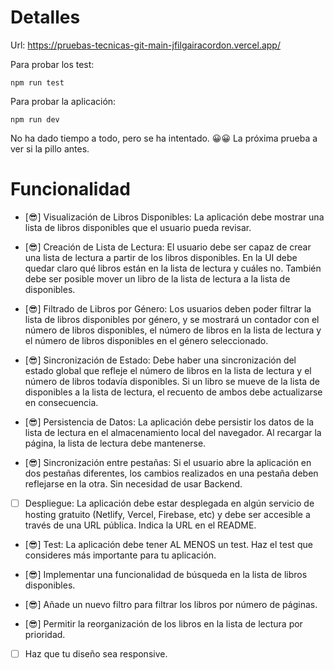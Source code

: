 # Detalles
Url: https://pruebas-tecnicas-git-main-jfilgairacordon.vercel.app/

Para probar los test:
```
npm run test
```
Para probar la aplicación:
```
npm run dev
```

No ha dado tiempo a todo, pero se ha intentado. 😀😀 La próxima prueba a ver si la pillo antes.
# Funcionalidad

- [😎] Visualización de Libros Disponibles: La aplicación debe mostrar una lista de libros disponibles que el usuario pueda revisar.

- [😎] Creación de Lista de Lectura: El usuario debe ser capaz de crear una lista de lectura a partir de los libros disponibles. En la UI debe quedar claro qué libros están en la lista de lectura y cuáles no. También debe ser posible mover un libro de la lista de lectura a la lista de disponibles.

- [😎] Filtrado de Libros por Género: Los usuarios deben poder filtrar la lista de libros disponibles por género, y se mostrará un contador con el número de libros disponibles, el número de libros en la lista de lectura y el número de libros disponibles en el género seleccionado.

- [😎] Sincronización de Estado: Debe haber una sincronización del estado global que refleje el número de libros en la lista de lectura y el número de libros todavía disponibles. Si un libro se mueve de la lista de disponibles a la lista de lectura, el recuento de ambos debe actualizarse en consecuencia.

- [😎] Persistencia de Datos: La aplicación debe persistir los datos de la lista de lectura en el almacenamiento local del navegador. Al recargar la página, la lista de lectura debe mantenerse.

- [😎] Sincronización entre pestañas: Si el usuario abre la aplicación en dos pestañas diferentes, los cambios realizados en una pestaña deben reflejarse en la otra. Sin necesidad de usar Backend.

- [ ] Despliegue: La aplicación debe estar desplegada en algún servicio de hosting gratuito (Netlify, Vercel, Firebase, etc) y debe ser accesible a través de una URL pública. Indica la URL en el README.

- [😎] Test: La aplicación debe tener AL MENOS un test. Haz el test que consideres más importante para tu aplicación.

- [😎] Implementar una funcionalidad de búsqueda en la lista de libros disponibles.

- [😎] Añade un nuevo filtro para filtrar los libros por número de páginas.

- [😎] Permitir la reorganización de los libros en la lista de lectura por prioridad.

- [ ] Haz que tu diseño sea responsive.